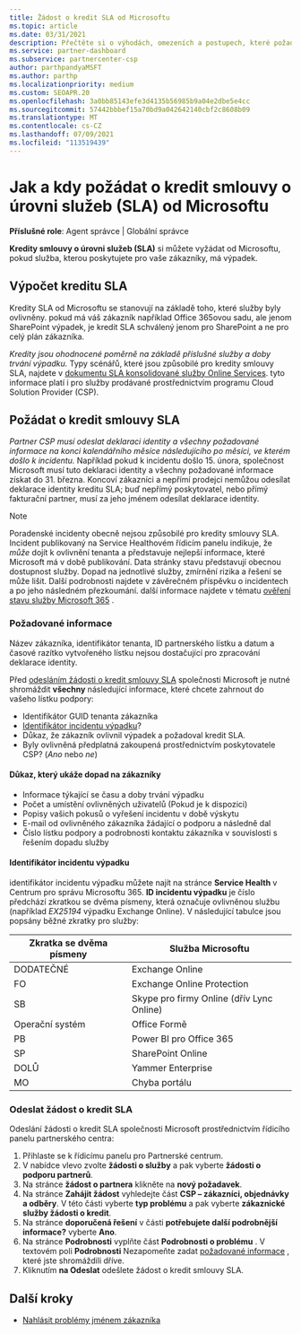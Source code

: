 ```yaml
---
title: Žádost o kredit SLA od Microsoftu
ms.topic: article
ms.date: 03/31/2021
description: Přečtěte si o výhodách, omezeních a postupech, které požadují kredity smlouvy o úrovni služeb (SLA) od Microsoftu, pokud vaši zákazníci dostanou výpadek služeb.
ms.service: partner-dashboard
ms.subservice: partnercenter-csp
author: parthpandyaMSFT
ms.author: parthp
ms.localizationpriority: medium
ms.custom: SEOAPR.20
ms.openlocfilehash: 3a0bb85143efe3d4135b56985b9a04e2dbe5e4cc
ms.sourcegitcommit: 57442bbbef15a70bd9a042642140cbf2c8608b09
ms.translationtype: MT
ms.contentlocale: cs-CZ
ms.lasthandoff: 07/09/2021
ms.locfileid: "113519439"
---
```

# <a name="how-and-when-to-request-a-service-level-agreement-sla-credit-from-microsoft"></a>Jak a kdy požádat o kredit smlouvy o úrovni služeb (SLA) od Microsoftu

**Příslušné role**: Agent správce | Globální správce

**Kredity smlouvy o úrovni služeb (SLA)** si můžete vyžádat od Microsoftu, pokud služba, kterou poskytujete pro vaše zákazníky, má výpadek.

## <a name="sla-credit-calculation"></a>Výpočet kreditu SLA

Kredity SLA od Microsoftu se stanovují na základě toho, které služby byly ovlivněny. pokud má váš zákazník například Office 365ovou sadu, ale jenom SharePoint výpadek, je kredit SLA schválený jenom pro SharePoint a ne pro celý plán zákazníka.

*Kredity jsou ohodnocené poměrně na základě příslušné služby a doby trvání výpadku.* Typy scénářů, které jsou způsobilé pro kredity smlouvy SLA, najdete v [dokumentu SLA konsolidované služby Online Services](http://www.microsoftvolumelicensing.com/DocumentSearch.aspx?Mode=3&DocumentTypeId=37). tyto informace platí i pro služby prodávané prostřednictvím programu Cloud Solution Provider (CSP).


## <a name="request-an-sla-credit"></a>Požádat o kredit smlouvy SLA

*Partner CSP musí odeslat deklaraci identity a všechny požadované informace na konci kalendářního měsíce následujícího po měsíci, ve kterém došlo k incidentu.* Například pokud k incidentu došlo 15. února, společnost Microsoft musí tuto deklaraci identity a všechny požadované informace získat do 31. března. Koncoví zákazníci a nepřímí prodejci nemůžou odesílat deklarace identity kreditu SLA; buď nepřímý poskytovatel, nebo přímý fakturační partner, musí za jeho jménem odesílat deklarace identity.

> [!NOTE]
> Poradenské incidenty obecně nejsou způsobilé pro kredity smlouvy SLA. Incident publikovaný na Service Healthovém řídicím panelu indikuje, že *může* dojít k ovlivnění tenanta a představuje nejlepší informace, které Microsoft má v době publikování. Data stránky stavu představují obecnou dostupnost služby. Dopad na jednotlivé služby, zmírnění rizika a řešení se může lišit. Další podrobnosti najdete v závěrečném příspěvku o incidentech a po jeho následném přezkoumání. další informace najdete v tématu [ověření stavu služby Microsoft 365](/microsoft-365/enterprise/view-service-health#incidents-and-advisories) .

### <a name="required-information"></a>Požadované informace

Název zákazníka, identifikátor tenanta, ID partnerského lístku a datum a časové razítko vytvořeného lístku nejsou dostačující pro zpracování deklarace identity.

Před [odesláním žádosti o kredit smlouvy SLA](#submit-sla-credit-request) společnosti Microsoft je nutné shromáždit **všechny** následující informace, které chcete zahrnout do vašeho lístku podpory:

- Identifikátor GUID tenanta zákazníka
- [Identifikátor incidentu výpadku](#outage-incident-identifier)?
- Důkaz, že zákazník ovlivnil výpadek a požadoval kredit SLA.
- Byly ovlivněná předplatná zakoupená prostřednictvím poskytovatele CSP? (*Ano* nebo *ne*)

#### <a name="evidence-that-proves-customer-impact"></a>Důkaz, který ukáže dopad na zákazníky

- Informace týkající se času a doby trvání výpadku
- Počet a umístění ovlivněných uživatelů (Pokud je k dispozici)
- Popisy vašich pokusů o vyřešení incidentu v době výskytu
- E-mail od ovlivněného zákazníka žádající o podporu a následně dal
- Číslo lístku podpory a podrobnosti kontaktu zákazníka v souvislosti s řešením dopadu služby


#### <a name="outage-incident-identifier"></a>Identifikátor incidentu výpadku

identifikátor incidentu výpadku můžete najít na stránce **Service Health** v Centrum pro správu Microsoftu 365. **ID incidentu výpadku** je číslo předchází zkratkou se dvěma písmeny, která označuje ovlivněnou službu (například *EX25194* výpadku Exchange Online). V následující tabulce jsou popsány běžné zkratky pro služby:

| Zkratka se dvěma písmeny | Služba Microsoftu |
| ----------------------- | ----------------- |
| DODATEČNÉ | Exchange Online |
| FO | Exchange Online Protection |
| SB | Skype pro firmy Online (dřív Lync Online) |
| Operační systém | Office Formě |
| PB | Power BI pro Office 365 |
| SP | SharePoint Online |
| DOLŮ | Yammer Enterprise |
| MO | Chyba portálu |

### <a name="submit-sla-credit-request"></a>Odeslat žádost o kredit SLA

Odeslání žádosti o kredit SLA společnosti Microsoft prostřednictvím řídicího panelu partnerského centra:

1. Přihlaste se k řídicímu panelu pro Partnerské centrum.
2. V nabídce vlevo zvolte **žádosti o služby** a pak vyberte **žádosti o podporu partnerů**.
3. Na stránce **žádost o partnera** klikněte na **nový požadavek**.
4. Na stránce **Zahájit žádost** vyhledejte část **CSP – zákazníci, objednávky a odběry**. V této části vyberte **typ problému** a pak vyberte **zákaznické služby žádosti o kredit**.
5. Na stránce **doporučená řešení** v části **potřebujete další podrobnější informace?** vyberte **Ano**.
6. Na stránce **Podrobnosti** vyplňte část **Podrobnosti o problému** . V textovém poli **Podrobnosti** Nezapomeňte zadat [požadované informace](#required-information) , které jste shromáždili dříve.
7. Kliknutím **na Odeslat** odešlete žádost o kredit smlouvy SLA.

## <a name="next-steps"></a>Další kroky

- [Nahlásit problémy jménem zákazníka](report-problems-on-behalf-of-a-customer.md)

